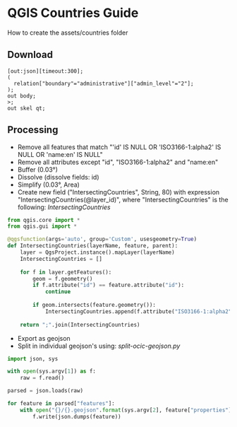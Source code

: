 # QGIS Countries Guide

How to create the assets/countries folder

## Download

```
[out:json][timeout:300];
(
  relation["boundary"="administrative"]["admin_level"="2"];
);
out body;
>;
out skel qt;
```

## Processing

- Remove all features that match "'id' IS NULL OR 'ISO3166-1:alpha2' IS NULL OR 'name:en' IS NULL"
- Remove all attributes except "id", "ISO3166-1:alpha2" and "name:en" 
- Buffer (0.03°)
- Dissolve (dissolve fields: id)
- Simplify (0.03°, Area)
- Create new field ("IntersectingCountries", String, 80) with expression "IntersectingCountries(@layer_id)", where "IntersectingCountries" is the following:
*IntersectingCountries*
```python
from qgis.core import *
from qgis.gui import *

@qgsfunction(args='auto', group='Custom', usesgeometry=True)
def IntersectingCountries(layerName, feature, parent):
    layer = QgsProject.instance().mapLayer(layerName)
    IntersectingCountries = []
    
    for f in layer.getFeatures():
        geom = f.geometry()
        if f.attribute("id") == feature.attribute("id"):
            continue
        
        if geom.intersects(feature.geometry()):
            IntersectingCountries.append(f.attribute("ISO3166-1:alpha2"))
            
    return ";".join(IntersectingCountries)
```
- Export as geojson
- Split in individual geojson's using:
*split-ocic-geojson.py*
```python
import json, sys

with open(sys.argv[1]) as f: 
	raw = f.read()

parsed = json.loads(raw)

for feature in parsed["features"]:
	with open("{}/{}.geojson".format(sys.argv[2], feature["properties"]["ISO3166-1:alpha2"]), "w") as f: 
		f.write(json.dumps(feature))
```